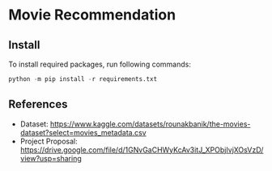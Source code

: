 # Movie Recommendation
## Install
To install required packages, run following commands:
```s
python -m pip install -r requirements.txt
```

## References
- Dataset: https://www.kaggle.com/datasets/rounakbanik/the-movies-dataset?select=movies_metadata.csv
- Project Proposal: https://drive.google.com/file/d/1GNvGaCHWyKcAv3itJ_XPObjIvjXOsVzD/view?usp=sharing